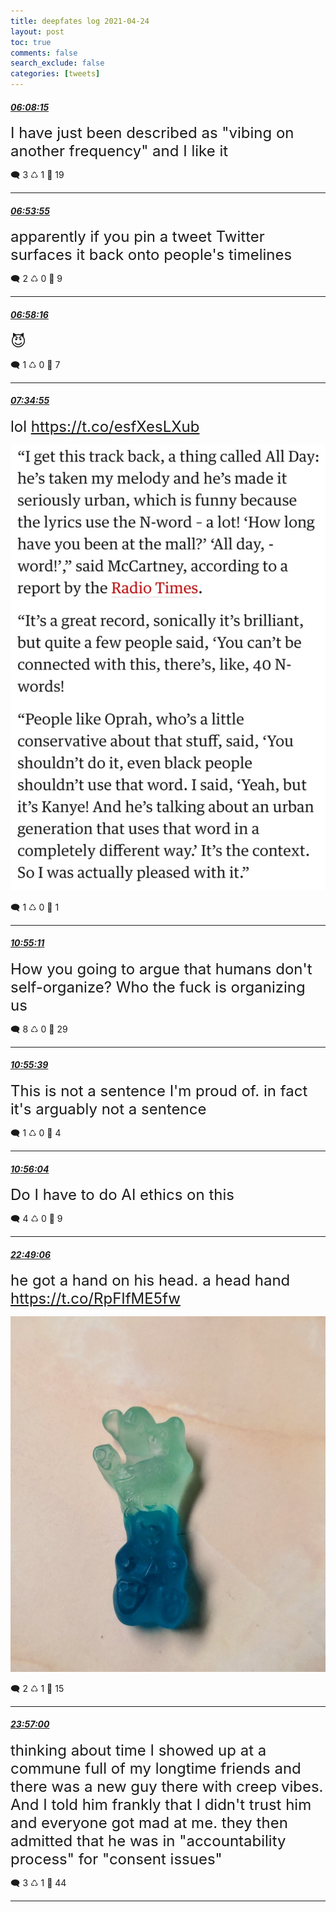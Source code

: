 ```yaml
---
title: deepfates log 2021-04-24
layout: post
toc: true
comments: false
search_exclude: false
categories: [tweets]
---
```



#### <a href = "https://twitter.com/deepfates/status/1385928572678803456">*06:08:15*</a>

<font size="5">I have just been described as "vibing on another frequency" and I like it</font>



🗨️ 3 ♺ 1 🤍  19   

---
    
#### <a href = "https://twitter.com/deepfates/status/1385940065579245568">*06:53:55*</a>

<font size="5">apparently if you pin a tweet Twitter surfaces it back onto people's timelines</font>



🗨️ 2 ♺ 0 🤍  9   

---
    
#### <a href = "https://twitter.com/deepfates/status/1385941160103845898">*06:58:16*</a>

<font size="5">😈</font>



🗨️ 1 ♺ 0 🤍  7   

---
    
#### <a href = "https://twitter.com/deepfates/status/1385950380845006852">*07:34:55*</a>

<font size="5">lol  https://t.co/esfXesLXub</font>

![image from twitter](/images/from_twitter/EzvihYzVgAEJbEl.jpg)


🗨️ 1 ♺ 0 🤍  1   

---
    
#### <a href = "https://twitter.com/deepfates/status/1386000779966705666">*10:55:11*</a>

<font size="5">How you going to argue that humans don't self-organize? Who the fuck is organizing us</font>



🗨️ 8 ♺ 0 🤍  29   

---
    
#### <a href = "https://twitter.com/deepfates/status/1386000899588325382">*10:55:39*</a>

<font size="5">This is not a sentence I'm proud of. in fact it's arguably not a sentence</font>



🗨️ 1 ♺ 0 🤍  4   

---
    
#### <a href = "https://twitter.com/deepfates/status/1386001002692710401">*10:56:04*</a>

<font size="5">Do I have to do AI ethics on this</font>



🗨️ 4 ♺ 0 🤍  9   

---
    
#### <a href = "https://twitter.com/deepfates/status/1386180443637096452">*22:49:06*</a>

<font size="5">he got a hand on his head. a head hand  https://t.co/RpFIfME5fw</font>

![image from twitter](/images/from_twitter/Ezyzw69VEAE2e-o.jpg)


🗨️ 2 ♺ 1 🤍  15   

---
    
#### <a href = "https://twitter.com/deepfates/status/1386197532385050630">*23:57:00*</a>

<font size="5">thinking about time I showed up at a commune full of my longtime friends and there was a new guy there with creep vibes. And I told him frankly that I didn't trust him and everyone got mad at me.   they then admitted that he was in "accountability process" for "consent  issues"</font>



🗨️ 3 ♺ 1 🤍  44   

---
    
            

